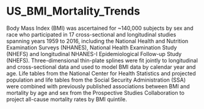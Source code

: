 # US_BMI_Mortality_Trends
Body Mass Index (BMI) was ascertained for ~140,000 subjects by sex and race who participated in 17 cross-sectional and longitudinal studies spanning years 1959 to 2016, including the National Health and Nutrition Examination Surveys (NHANES), National Health Examination Study (NHEFS) and longitudinal NHANES-I Epidemiological Follow-up Study (NHEFS). Three-dimensional thin-plate splines were fit jointly to longitudinal and cross-sectional data and used to model BMI data by calendar year and age. Life tables from the National Center for Health Statistics and projected population and life tables from the Social Security Administration (SSA) were combined with previously published associations between BMI and mortality by age and sex from the Prospective Studies Collaboration to project all-cause mortality rates by BMI quintile.
